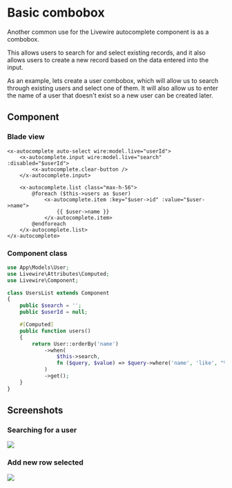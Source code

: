 # Basic combobox

Another common use for the Livewire autocomplete component is as a combobox.

This allows users to search for and select existing records, and it also allows users to create a new record based on the data entered into the input.

As an example, lets create a user combobox, which will allow us to search through existing users and select one of them. It will also allow us to enter the name of a user that doesn't exist so a new user can be created later.
## Component
### Blade view
```blade
<x-autocomplete auto-select wire:model.live="userId">
    <x-autocomplete.input wire:model.live="search" :disabled="$userId">
        <x-autocomplete.clear-button />
    </x-autocomplete.input>

    <x-autocomplete.list class="max-h-56">
        @foreach ($this->users as $user)
            <x-autocomplete.item :key="$user->id" :value="$user->name">
                {{ $user->name }}
            </x-autocomplete.item>
        @endforeach
    </x-autocomplete.list>
</x-autocomplete>
```
### Component class
```php
use App\Models\User;
use Livewire\Attributes\Computed;
use Livewire\Component;

class UsersList extends Component
{
    public $search = '';
    public $userId = null;

    #[Computed]
    public function users()
    {
        return User::orderBy('name')
            ->when(
                $this->search,
                fn ($query, $value) => $query->where('name', 'like', "%{$value}%")
            )
            ->get();
    }
}
```

## Screenshots
### Searching for a user
![](attachments/Pasted%20image%2020240731211132.png)

### Add new row selected
![](attachments/Pasted%20image%2020240731211203.png)